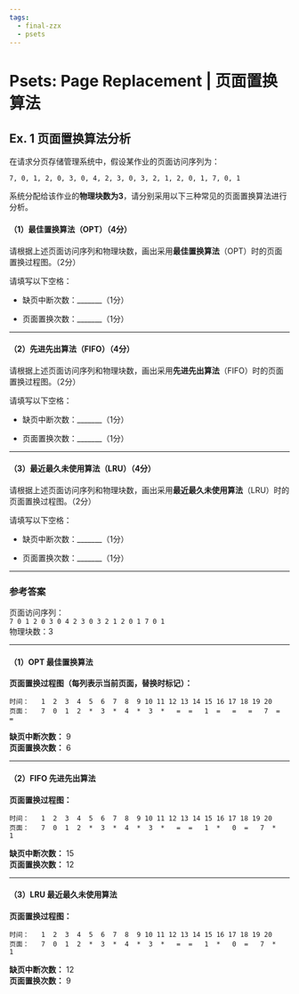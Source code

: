 ```yaml
---
tags:
  - final-zzx
  - psets
---
```


# Psets: Page Replacement | 页面置换算法

## Ex. 1 页面置换算法分析
 
在请求分页存储管理系统中，假设某作业的页面访问序列为：

```
7, 0, 1, 2, 0, 3, 0, 4, 2, 3, 0, 3, 2, 1, 2, 0, 1, 7, 0, 1
```

系统分配给该作业的**物理块数为3**，请分别采用以下三种常见的页面置换算法进行分析。

#### **（1）最佳置换算法（OPT）（4分）**

请根据上述页面访问序列和物理块数，画出采用**最佳置换算法**（OPT）时的页面置换过程图。（2分）

请填写以下空格：

- 缺页中断次数：_______（1分）
    
- 页面置换次数：_______（1分）
    

---

#### **（2）先进先出算法（FIFO）（4分）**

请根据上述页面访问序列和物理块数，画出采用**先进先出算法**（FIFO）时的页面置换过程图。（2分）

请填写以下空格：

- 缺页中断次数：_______（1分）
    
- 页面置换次数：_______（1分）
    

---

#### **（3）最近最久未使用算法（LRU）（4分）**

请根据上述页面访问序列和物理块数，画出采用**最近最久未使用算法**（LRU）时的页面置换过程图。（2分）

请填写以下空格：

- 缺页中断次数：_______（1分）
    
- 页面置换次数：_______（1分）
    

---

### **参考答案**

页面访问序列：  
`7 0 1 2 0 3 0 4 2 3 0 3 2 1 2 0 1 7 0 1`  
物理块数：3

---

#### **（1）OPT 最佳置换算法**

**页面置换过程图（每列表示当前页面，替换时标记）：**

```
时间：   1  2  3  4  5  6  7  8  9 10 11 12 13 14 15 16 17 18 19 20
页面：   7  0  1  2  *  3  *  4  *  3  *   =  =   1  =   =   =   7  =   = 
```

**缺页中断次数：** 9  
**页面置换次数：** 6

---

#### **（2）FIFO 先进先出算法**

**页面置换过程图：**

```
时间：   1  2  3  4  5  6  7  8  9 10 11 12 13 14 15 16 17 18 19 20
页面：   7  0  1  2  *  3  *  4  *  3  *   =  =   1  *   0  =   7  *   1
```

**缺页中断次数：** 15  
**页面置换次数：** 12

---

#### **（3）LRU 最近最久未使用算法**

**页面置换过程图：**

```
时间：   1  2  3  4  5  6  7  8  9 10 11 12 13 14 15 16 17 18 19 20
页面：   7  0  1  2  *  3  *  4  *  3  *   =  =   1  *   0  =   7  *   1
```

**缺页中断次数：** 12  
**页面置换次数：** 9
